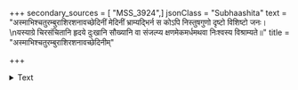 +++
secondary_sources = [ "MSS_3924",]
jsonClass = "Subhaashita"
text = "अस्माभिश्चतुरम्बुराशिरशनावच्छेदिनीं मेदिनीं भ्राम्यद्भिर्न स कोऽपि निस्तुषगुणो दृष्टो विशिष्टो जनः।  \nयस्याग्रे चिरसंचितानि हृदये दुःखानि सौख्यानि वा संजल्प्य क्षणमेकमर्धमथवा निःश्वस्य विश्राम्यते॥"
title = "अस्माभिश्चतुरम्बुराशिरशनावच्छेदिनीम्"

+++

<details><summary>Text</summary>

अस्माभिश्चतुरम्बुराशिरशनावच्छेदिनीं मेदिनीं भ्राम्यद्भिर्न स कोऽपि निस्तुषगुणो दृष्टो विशिष्टो जनः।  
यस्याग्रे चिरसंचितानि हृदये दुःखानि सौख्यानि वा संजल्प्य क्षणमेकमर्धमथवा निःश्वस्य विश्राम्यते॥
</details>
